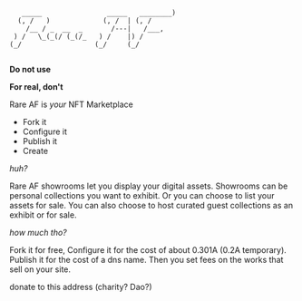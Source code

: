 

```

   _____                _____   ________) 
  (, /   )             (, /  | (, /       
    /__ / _  __  _       /---|   /___,    
 ) /   \_(_(/ (_(/_   ) /    |) /         
(_/                  (_/     (_/          
                                          

```

**Do not use**


**For real, don't**

Rare AF is _your_ NFT Marketplace

- Fork it
- Configure it
- Publish it
- Create



*huh?*

Rare AF showrooms let you display your digital assets.  Showrooms can be personal collections you want to exhibit. Or you can choose to list your assets for sale. You can also choose to host curated guest collections as an exhibit or for sale. 



*how much tho?*

Fork it for free, Configure it for the cost of about 0.301A (0.2A temporary). Publish it for the cost of a dns name. Then you set fees on the works that sell on your site.


donate to this address (charity? Dao?)

